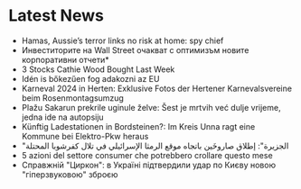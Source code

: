 # Latest News
-  Hamas, Aussie’s terror links no risk at home: spy chief
-  Инвеститорите на Wall Street очакват с оптимизъм новите корпоративни отчети*
-  3 Stocks Cathie Wood Bought Last Week
-  Idén is bőkezűen fog adakozni az EU
-  Karneval 2024 in Herten: Exklusive Fotos der Hertener Karnevalsvereine beim Rosenmontagsumzug
-  Plažu Sakarun prekrile uginule želve: Šest je mrtvih već dulje vrijeme, jedna ide na autopsiju
-  Künftig Ladestationen in Bordsteinen?: Im Kreis Unna ragt eine Kommune bei Elektro-Pkw heraus
-  "الجزيرة": إطلاق صاروخَين باتجاه موقع الرمثا الإسرائيلي في تلال كفرشوبا المحتلة
-  5 azioni del settore consumer che potrebbero crollare questo mese
-  Справжній "Циркон": в Україні підтвердили удар по Києву новою "гіперзвуковою" зброєю
